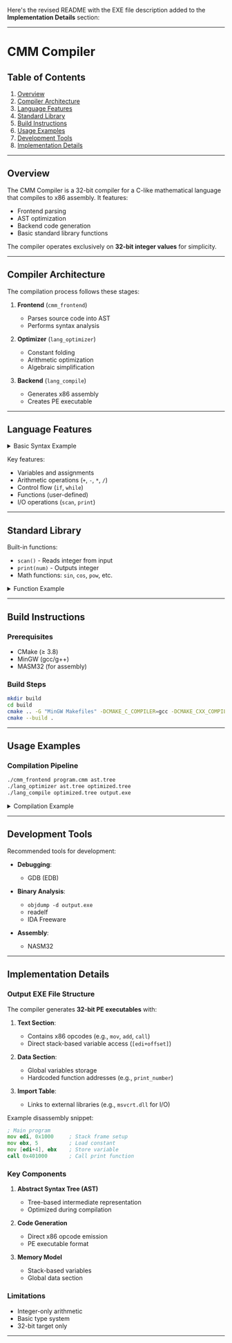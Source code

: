 Here's the revised README with the EXE file description added to the **Implementation Details** section:

---

# CMM Compiler  

## Table of Contents  
1. [Overview](#overview)  
2. [Compiler Architecture](#compiler-architecture)  
3. [Language Features](#language-features)  
4. [Standard Library](#standard-library)  
5. [Build Instructions](#build-instructions)  
6. [Usage Examples](#usage-examples)  
7. [Development Tools](#development-tools)  
8. [Implementation Details](#implementation-details)  

---

## Overview  
The CMM Compiler is a 32-bit compiler for a C-like mathematical language that compiles to x86 assembly. It features:  
- Frontend parsing  
- AST optimization  
- Backend code generation  
- Basic standard library functions  

The compiler operates exclusively on **32-bit integer values** for simplicity.  

---

## Compiler Architecture  
The compilation process follows these stages:  

1. **Frontend** (`cmm_frontend`)  
   - Parses source code into AST  
   - Performs syntax analysis  

2. **Optimizer** (`lang_optimizer`)  
   - Constant folding  
   - Arithmetic optimization  
   - Algebraic simplification  

3. **Backend** (`lang_compile`)  
   - Generates x86 assembly  
   - Creates PE executable  

---

## Language Features  
<details>  
<summary>Basic Syntax Example</summary>  

```c  
main  
{  
    x = 5;  
    y = scan();  
    z = x + y * 2;  
    print(z);  
}  
```  
</details>  

Key features:  
- Variables and assignments  
- Arithmetic operations (`+`, `-`, `*`, `/`)  
- Control flow (`if`, `while`)  
- Functions (user-defined)  
- I/O operations (`scan`, `print`)  

---

## Standard Library  
Built-in functions:  
- `scan()` - Reads integer from input  
- `print(num)` - Outputs integer  
- Math functions: `sin`, `cos`, `pow`, etc.  

<details>  
<summary>Function Example</summary>  

```c  
square(x)  
{  
    return x * x;  
}  

main  
{  
    a = 5;  
    b = square(a);  
    print(b);  // Outputs 25  
}  
```  
</details>  

---

## Build Instructions  
### Prerequisites  
- CMake (≥ 3.8)  
- MinGW (gcc/g++)  
- MASM32 (for assembly)  

### Build Steps  
```bash  
mkdir build  
cd build  
cmake .. -G "MinGW Makefiles" -DCMAKE_C_COMPILER=gcc -DCMAKE_CXX_COMPILER=g++  
cmake --build .  
```  

---

## Usage Examples  
### Compilation Pipeline  
```bash  
./cmm_frontend program.cmm ast.tree  
./lang_optimizer ast.tree optimized.tree  
./lang_compile optimized.tree output.exe  
```  

<details>  
<summary>Compilation Example</summary>  

**Input (program.cmm):**  
```c  
main
{
    scan(x);

    x = factorial(x);

    i = 0;
    j = 0;
    
    while(i < 10)
    {
        j = 0;

        while(j < 10)
        {
            print(10 * i + j);
            j = j + 1;
        }

        i = i + 1;    
    }

    print(x);
}

factorial(x)
{
    if (x <= 1)
    {
        return 1;
    }

    return x * factorial(x - 1);
}
```  

**Optimized AST:**  
```  
{ function-declaration { $main { nil }{ concatenation { $scan { x { nil }{ nil }}{ nil }}{ concatenation { = { x { nil }{ nil }}{ $factorial { concatenation { nil }{ x { nil }{ nil }}}{ nil }}}{ concatenation { = { i { nil }{ nil }}{ 0 { nil }{ nil }}}{ concatenation { = { j { nil }{ nil }}{ 0 { nil }{ nil }}}{ concatenation { while { < { i { nil }{ nil }}{ 10 { nil }{ nil }}}{ concatenation { = { j { nil }{ nil }}{ 0 { nil }{ nil }}}{ concatenation { while { < { j { nil }{ nil }}{ 10 { nil }{ nil }}}{ concatenation { $print { + { * { 10 { nil }{ nil }}{ i { nil }{ nil }}}{ j { nil }{ nil }}}{ nil }}{ concatenation { = { j { nil }{ nil }}{ + { j { nil }{ nil }}{ 1 { nil }{ nil }}}}{ nil }}}}{ concatenation { = { i { nil }{ nil }}{ + { i { nil }{ nil }}{ 1 { nil }{ nil }}}}{ nil }}}}}{ concatenation { $print { x { nil }{ nil }}{ nil }}{ nil }}}}}}}}{ function-declaration { $factorial { x { nil }{ nil }}{ concatenation { if { <= { x { nil }{ nil }}{ 1 { nil }{ nil }}}{ concatenation { return { 1 { nil }{ nil }}{ nil }}{ nil }}}{ concatenation { return { * { x { nil }{ nil }}{ $factorial { concatenation { nil }{ - { x { nil }{ nil }}{ 1 { nil }{ nil }}}}{ nil }}}{ nil }}{ nil }}}}{ nil }}}  
```  

**Output Assembly:**  
```asm  
mov ebx, 11  
push ebx  
call [print_number]  
```  
</details>  

---

## Development Tools  
Recommended tools for development:  
- **Debugging**:  
  - GDB (EDB)  

- **Binary Analysis**:  
  - `objdump -d output.exe`
  - readelf   
  - IDA Freeware  

- **Assembly**:  
  - NASM32    

---

## Implementation Details  

### Output EXE File Structure  
The compiler generates **32-bit PE executables** with:  
1. **Text Section**:  
   - Contains x86 opcodes (e.g., `mov`, `add`, `call`)  
   - Direct stack-based variable access (`[edi+offset]`)  

2. **Data Section**:  
   - Global variables storage  
   - Hardcoded function addresses (e.g., `print_number`)  

3. **Import Table**:  
   - Links to external libraries (e.g., `msvcrt.dll` for I/O)  

Example disassembly snippet:  
```asm  
; Main program  
mov edi, 0x1000     ; Stack frame setup  
mov ebx, 5          ; Load constant  
mov [edi+4], ebx    ; Store variable  
call 0x401000       ; Call print function  
```  

### Key Components  
1. **Abstract Syntax Tree (AST)**  
   - Tree-based intermediate representation  
   - Optimized during compilation  

2. **Code Generation**  
   - Direct x86 opcode emission  
   - PE executable format  

3. **Memory Model**  
   - Stack-based variables  
   - Global data section  

### Limitations  
- Integer-only arithmetic  
- Basic type system  
- 32-bit target only  

--- 
